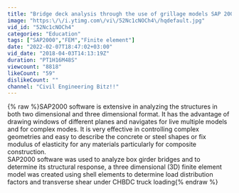 ```yaml
---
title: "Bridge deck analysis through the use of grillage models SAP 2000"
image: "https:\/\/i.ytimg.com\/vi\/52Nc1cNOCh4\/hqdefault.jpg"
vid_id: "52Nc1cNOCh4"
categories: "Education"
tags: ["SAP2000","FEM","Finite element"]
date: "2022-02-07T18:47:02+03:00"
vid_date: "2018-04-03T14:13:19Z"
duration: "PT1H16M48S"
viewcount: "8818"
likeCount: "59"
dislikeCount: ""
channel: "Civil Engineering Bitz!!"
---
```

{% raw %}SAP2000 software is extensive in analyzing the structures in both two dimensional and three dimensional format. It has the advantage of drawing windows of different planes and navigates for live multiple models and for complex modes. It is very effective in controlling complex geometries and easy to describe the concrete or steel shapes or fix modulus of elasticity for any materials particularly for composite construction.<br />SAP2000 software was used to analyze box girder bridges and to determine its structural response, a three dimensional (3D) finite element model was created using shell elements to determine load distribution factors and transverse shear under CHBDC truck loading{% endraw %}
